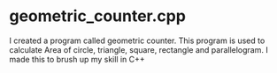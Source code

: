 # geometric_counter.cpp
I created a program called geometric counter. This program is used to calculate Area of circle, triangle, square, rectangle and parallelogram.
I made this to brush up my skill in C++

